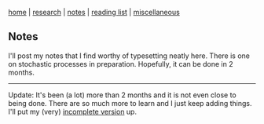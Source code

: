 [home](./index.html)  |  [research](./research.html)  |  [notes](./notes.html)  |  [reading list](./reading_list.html)  |  [miscellaneous](./miscellaneous.html)

## Notes

I'll post my notes that I find worthy of typesetting neatly here. There is one on stochastic processes in preparation. Hopefully, it can be done in 2 months. 

-----

Update: It's been (a lot) more than 2 months and it is not even close to being done. There are so much more to learn and I just keep adding things. I'll put my (very) [incomplete version](./pdf/Notes_on_Stochastic_Processes.pdf) up.
